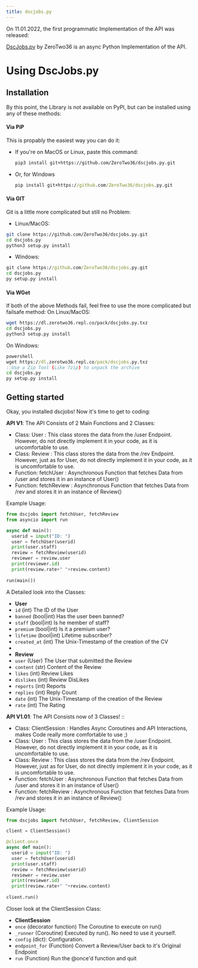 ```yaml
---
title: dscjobs.py
---
```


On 11.01.2022, the first programmatic Implementation of the API was released: 

[DscJobs.py](https://github.com/ZeroTwo36/dscjobs.py/) by ZeroTwo36 is an async Python Implementation of the API.

# Using DscJobs.py  
## Installation  

By this point, the Library is not available on PyPI, but can be installed using any of these methods:

#### Via PiP
This is propably the easiest way you can do it:  
* If you're on MacOS or Linux, paste this command:
  ```sh
  pip3 install git+https://github.com/ZeroTwo36/dscjobs.py.git
  ```
* Or, for Windows
  ```cmd
  pip install git+https://github.com/ZeroTwo36/dscjobs.py.git
  ```

#### Via GIT
Git is a little more complicated but still no Problem:

* Linux/MacOS:
```sh
git clone https://github.com/ZeroTwo36/dscjobs.py.git
cd dscjobs.py
python3 setup.py install
```
* Windows:
```cmd
git clone https://github.com/ZeroTwo36/dscjobs.py.git
cd dscjobs.py
py setup.py install
```

#### Via WGet
If both of the above Methods fail, feel free to use the more complicated but failsafe method:
On Linux/MacOS:
```sh
wget https://dl.zerotwo36.repl.co/pack/dscjobs.py.txz
cd dscjobs.py
python3 setup.py install
```
On Windows:

```cmd
powershell
wget https://dl.zerotwo36.repl.co/pack/dscjobs.py.txz
::Use a Zip Tool (Like 7zip) to unpack the archive
cd dscjobs.py
py setup.py install
```

## Getting started
Okay, you installed dscjobs! Now it's time to get to coding:

**API V1**:
The API Consists of 2 Main Functions and 2 Classes:
* Class: User : This class stores the data from the /user Endpoint. However, do not directly implement it in your code, as it is uncomfortable to use. 
* Class: Review : This class stores the data from the /rev Endpoint. However, just as for User, do not directly implement it in your code, as it is uncomfortable to use.
* Function: fetchUser : Asynchronous Function that fetches Data from /user and stores it in an instance of User()
* Function: fetchReview : Asynchronous Function that fetches Data from /rev and stores it in an instance of Review()

Example Usage:
```py
from dscjobs import fetchUser, fetchReview
from asyncio import run

async def main():
  userid = input("ID: ")
  user = fetchUser(userid)
  print(user.staff)
  review = fetchReview(userid)
  reviewer = review.user
  print(reviewer.id)
  print(review.rate+" "+review.content)
 
run(main())
```

A Detailed look into the Classes:
* **User**
*   `id` (int) The ID of the User
*   `banned` (bool|int) Has the user been banned?
*   `staff` (bool|int) Is he member of staff?
*   `premium` (bool|int) Is it a premium user?
*   `lifetime` (bool|int) Lifetime subscriber?
*   `created_at` (int) The Unix-Timestamp of the creation of the CV
*   
* **Review**
*   `user` (User) The User that submitted the Review
*   `content` (str) Content of the Review
*   `likes` (int) Review Likes
*   `dislikes` (int) Review DisLikes
*   `reports` (int) Reports
*   `replies` (int) Reply Count
*   `date` (int) The Unix-Timestamp of the creation of the Review
*   `rate` (int) The Rating

**API V1.01**:
The API Consists now of 3 Classes! ::
* Class: ClientSession : Handles Async Coroutines and API Interactions, makes Code really more comfortable to use ;)
* Class: User : This class stores the data from the /user Endpoint. However, do not directly implement it in your code, as it is uncomfortable to use. 
* Class: Review : This class stores the data from the /rev Endpoint. However, just as for User, do not directly implement it in your code, as it is uncomfortable to use.
* Function: fetchUser : Asynchronous Function that fetches Data from /user and stores it in an instance of User()
* Function: fetchReview : Asynchronous Function that fetches Data from /rev and stores it in an instance of Review()

Example Usage:
```py
from dscjobs import fetchUser, fetchReview, ClientSession

client = ClientSession()

@client.once
async def main():
  userid = input("ID: ")
  user = fetchUser(userid)
  print(user.staff)
  review = fetchReview(userid)
  reviewer = review.user
  print(reviewer.id)
  print(review.rate+" "+review.content)
 
client.run()
```

Closer look at the ClientSession Class:
* **ClientSession**
*   `once` (decorator function) The Coroutine to execute on run()
*   `_runner` (Coroutine) Executed by run(). No need to use it yourself.
*   `config` (dict): Configuration.
*   `endpoint_for` (Function) Convert a Review/User back to it's Original Endpoint
*   `run` (Function) Run the @once'd function and quit

